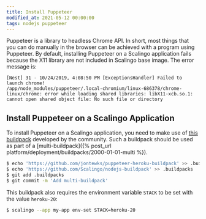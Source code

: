 ```yaml
---
title: Install Puppeteer
modified_at: 2021-05-12 00:00:00
tags: nodejs puppeteer
---
```


Puppeteer is a library to headless Chrome API. In short, most things that you can do manually in the browser can be achieved with a program using Puppeteer. By default, installing Puppeteer on a Scalingo application fails because the X11 library are not included in Scalingo base image. The error message is:

```
[Nest] 31 - 10/24/2019, 4:08:50 PM [ExceptionsHandler] Failed to launch chrome!
/app/node_modules/puppeteer/.local-chromium/linux-686378/chrome-linux/chrome: error while loading shared libraries: libX11-xcb.so.1: cannot open shared object file: No such file or directory
```

## Install Puppeteer on a Scalingo Application

To install Puppeteer on a Scalingo application, you need to make use of [this buildpack](https://github.com/jontewks/puppeteer-heroku-buildpack) developed by the community. Such a buildpack should be used as part of a [multi-buildpack]({% post_url platform/deployment/buildpacks/2000-01-01-multi %}).

```bash
$ echo 'https://github.com/jontewks/puppeteer-heroku-buildpack' >> .buildpacks
$ echo 'https://github.com/Scalingo/nodejs-buildpack' >> .buildpacks
$ git add .buildpacks
$ git commit -m 'Add multi-buildpack'
```

This buildpack also requires the environment variable `STACK` to be set with the value `heroku-20`:

```bash
$ scalingo --app my-app env-set STACK=heroku-20
```
